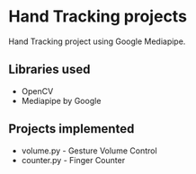 # Hand Tracking projects 
Hand Tracking project using Google Mediapipe. 

## Libraries used 
- OpenCV
- Mediapipe by Google 

## Projects implemented 
- volume.py - Gesture Volume Control 
- counter.py - Finger Counter 
